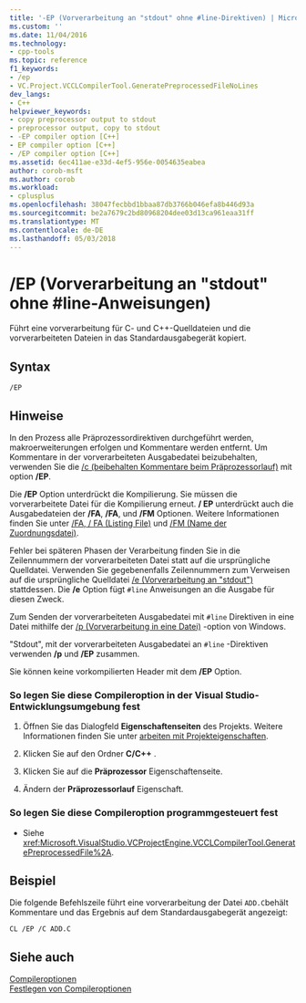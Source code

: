 ```yaml
---
title: '-EP (Vorverarbeitung an "stdout" ohne #line-Direktiven) | Microsoft Docs'
ms.custom: ''
ms.date: 11/04/2016
ms.technology:
- cpp-tools
ms.topic: reference
f1_keywords:
- /ep
- VC.Project.VCCLCompilerTool.GeneratePreprocessedFileNoLines
dev_langs:
- C++
helpviewer_keywords:
- copy preprocessor output to stdout
- preprocessor output, copy to stdout
- -EP compiler option [C++]
- EP compiler option [C++]
- /EP compiler option [C++]
ms.assetid: 6ec411ae-e33d-4ef5-956e-0054635eabea
author: corob-msft
ms.author: corob
ms.workload:
- cplusplus
ms.openlocfilehash: 38047fecbbd1bbaa87db3766b046efa8b446d93a
ms.sourcegitcommit: be2a7679c2bd80968204dee03d13ca961eaa31ff
ms.translationtype: MT
ms.contentlocale: de-DE
ms.lasthandoff: 05/03/2018
---
```

# <a name="ep-preprocess-to-stdout-without-line-directives"></a>/EP (Vorverarbeitung an "stdout" ohne #line-Anweisungen)
Führt eine vorverarbeitung für C- und C++-Quelldateien und die vorverarbeiteten Dateien in das Standardausgabegerät kopiert.  
  
## <a name="syntax"></a>Syntax  
  
```  
/EP  
```  
  
## <a name="remarks"></a>Hinweise  
 In den Prozess alle Präprozessordirektiven durchgeführt werden, makroerweiterungen erfolgen und Kommentare werden entfernt. Um Kommentare in der vorverarbeiteten Ausgabedatei beizubehalten, verwenden Sie die [/c (beibehalten Kommentare beim Präprozessorlauf)](../../build/reference/c-preserve-comments-during-preprocessing.md) mit option **/EP**.  
  
 Die **/EP** Option unterdrückt die Kompilierung. Sie müssen die vorverarbeitete Datei für die Kompilierung erneut. **/ EP** unterdrückt auch die Ausgabedateien der **/FA**, **/FA**, und **/FM** Optionen. Weitere Informationen finden Sie unter [/FA, / FA (Listing File)](../../build/reference/fa-fa-listing-file.md) und [/FM (Name der Zuordnungsdatei)](../../build/reference/fm-name-mapfile.md).  
  
 Fehler bei späteren Phasen der Verarbeitung finden Sie in die Zeilennummern der vorverarbeiteten Datei statt auf die ursprüngliche Quelldatei. Verwenden Sie gegebenenfalls Zeilennummern zum Verweisen auf die ursprüngliche Quelldatei [/e (Vorverarbeitung an "stdout")](../../build/reference/e-preprocess-to-stdout.md) stattdessen. Die **/e** Option fügt `#line` Anweisungen an die Ausgabe für diesen Zweck.  
  
 Zum Senden der vorverarbeiteten Ausgabedatei mit `#line` Direktiven in eine Datei mithilfe der [/p (Vorverarbeitung in eine Datei)](../../build/reference/p-preprocess-to-a-file.md) -option von Windows.  
  
 "Stdout", mit der vorverarbeiteten Ausgabedatei an `#line` -Direktiven verwenden **/p** und **/EP** zusammen.  
  
 Sie können keine vorkompilierten Header mit dem **/EP** Option.  
  
### <a name="to-set-this-compiler-option-in-the-visual-studio-development-environment"></a>So legen Sie diese Compileroption in der Visual Studio-Entwicklungsumgebung fest  
  
1.  Öffnen Sie das Dialogfeld **Eigenschaftenseiten** des Projekts. Weitere Informationen finden Sie unter [arbeiten mit Projekteigenschaften](../../ide/working-with-project-properties.md).  
  
2.  Klicken Sie auf den Ordner **C/C++** .  
  
3.  Klicken Sie auf die **Präprozessor** Eigenschaftenseite.  
  
4.  Ändern der **Präprozessorlauf** Eigenschaft.  
  
### <a name="to-set-this-compiler-option-programmatically"></a>So legen Sie diese Compileroption programmgesteuert fest  
  
-   Siehe <xref:Microsoft.VisualStudio.VCProjectEngine.VCCLCompilerTool.GeneratePreprocessedFile%2A>.  
  
## <a name="example"></a>Beispiel  
 Die folgende Befehlszeile führt eine vorverarbeitung der Datei `ADD.C`behält Kommentare und das Ergebnis auf dem Standardausgabegerät angezeigt:  
  
```  
CL /EP /C ADD.C  
```  
  
## <a name="see-also"></a>Siehe auch  
 [Compileroptionen](../../build/reference/compiler-options.md)   
 [Festlegen von Compileroptionen](../../build/reference/setting-compiler-options.md)